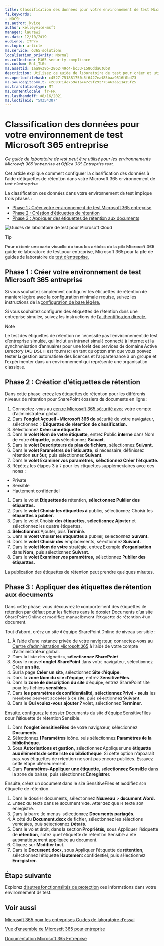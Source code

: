 ```yaml
---
title: Classification des données pour votre environnement de test Microsoft 365 entreprise
f1.keywords:
- NOCSH
ms.author: kvice
author: kelleyvice-msft
manager: laurawi
ms.date: 12/10/2019
audience: ITPro
ms.topic: article
ms.service: o365-solutions
localization_priority: Normal
ms.collection: M365-security-compliance
ms.custom: Ent_TLGs
ms.assetid: 1aa9639b-2862-49c4-bc33-1586dda636b8
description: Utilisez ce guide de laboratoire de test pour créer et utiliser des étiquettes de rétention sur les documents de votre Microsoft 365 environnement de test d’entreprise.
ms.openlocfilehash: c4527f751881750c5f6427ea085baa9516f0bd73
ms.sourcegitcommit: e269371de759a1a747c9f292775463aa11415f25
ms.translationtype: MT
ms.contentlocale: fr-FR
ms.lasthandoff: 08/16/2021
ms.locfileid: "58354307"
---
```

# <a name="data-classification-for-your-microsoft-365-for-enterprise-test-environment"></a>Classification des données pour votre environnement de test Microsoft 365 entreprise

*Ce guide de laboratoire de test peut être utilisé pour les environnements Microsoft 365'entreprise et Office 365 Entreprise test.*

Cet article explique comment configurer la classification des données à l’aide d’étiquettes de rétention dans votre Microsoft 365 environnement de test d’entreprise.

La classification des données dans votre environnement de test implique trois phases :
- [Phase 1 : Créer votre environnement de test Microsoft 365 entreprise](#phase-1-build-out-your-microsoft-365-for-enterprise-test-environment)
- [Phase 2 : Création d’étiquettes de rétention](#phase-2-create-retention-labels)
- [Phase 3 : Appliquer des étiquettes de rétention aux documents](#phase-3-apply-retention-labels-to-documents)

![Guides de laboratoire de test pour Microsoft Cloud](../media/m365-enterprise-test-lab-guides/cloud-tlg-icon.png)

> [!TIP]
> Pour obtenir une carte visuelle de tous les articles de la pile Microsoft 365 guide de laboratoire de test pour entreprise, Microsoft 365 pour la pile de guides de laboratoire de [test d’entreprise.](../downloads/Microsoft365EnterpriseTLGStack.pdf)
  
## <a name="phase-1-build-out-your-microsoft-365-for-enterprise-test-environment"></a>Phase 1 : Créer votre environnement de test Microsoft 365 entreprise

Si vous souhaitez simplement configurer les étiquettes de rétention de manière légère avec la configuration minimale requise, suivez les instructions de la [configuration de base légère.](lightweight-base-configuration-microsoft-365-enterprise.md)
  
Si vous souhaitez configurer des étiquettes de rétention dans une entreprise simulée, suivez les instructions de [l’authentification directe.](pass-through-auth-m365-ent-test-environment.md)
  
> [!NOTE]
> Le test des étiquettes de rétention ne nécessite pas l’environnement de test d’entreprise simulée, qui inclut un intranet simulé connecté à Internet et la synchronisation d’annuaires pour une forêt des services de domaine Active Directory (AD DS). Il est fourni ici en tant qu’option afin que vous pouvez tester la gestion automatisée des licences et l’appartenance à un groupe et l’expérimenter dans un environnement qui représente une organisation classique.

## <a name="phase-2-create-retention-labels"></a>Phase 2 : Création d’étiquettes de rétention

Dans cette phase, créez les étiquettes de rétention pour les différents niveaux de rétention pour SharePoint dossiers de documents en ligne :

1. Connectez-vous au [centre Microsoft 365 sécurité avec](https://security.microsoft.com/homepage) votre compte d’administrateur global.
1. Dans **l’onglet Accueil - Microsoft 365 de** sécurité de votre navigateur, sélectionnez   >  **Étiquettes de rétention de classification.**
1. Sélectionnez **Créer une étiquette**.
1. Dans le **volet Nom de votre étiquette,** entrez Public **interne** dans Nom de votre **étiquette,** puis sélectionnez **Suivant**.
1. Dans le **volet Descripteurs du plan de fichiers,** sélectionnez **Suivant.**
1. Dans le **volet Paramètres de l’étiquette,** si nécessaire, définissez rétention **sur Sur,** puis sélectionnez **Suivant**. 
1. Dans le **volet Examiner vos paramètres,** **sélectionnez Créer l’étiquette.**
1. Répétez les étapes 3 à 7 pour les étiquettes supplémentaires avec ces noms :
  - Private
  - Sensible
  - Hautement confidentiel
1. Dans le volet **Étiquettes de** rétention, **sélectionnez Publier des étiquettes.**
1. Dans le **volet Choisir les étiquettes à** publier, sélectionnez Choisir les **étiquettes à publier.**
1. Dans le volet Choisir **des étiquettes,** **sélectionnez Ajouter** et sélectionnez les quatre étiquettes.
1. **Sélectionnez** Ajouter, puis **Terminé**.
1. Dans le **volet Choisir les étiquettes à** publier, sélectionnez **Suivant.**
1. Dans le **volet Choisir des** emplacements, sélectionnez **Suivant.**
1. Dans le **volet Nom de votre** stratégie, entrez Exemple **d’organisation** dans **Nom,** puis sélectionnez **Suivant**.
1. Dans le **volet Examiner vos paramètres,** sélectionnez **Publier des étiquettes.**
 
La publication des étiquettes de rétention peut prendre quelques minutes.

## <a name="phase-3-apply-retention-labels-to-documents"></a>Phase 3 : Appliquer des étiquettes de rétention aux documents

Dans cette phase, vous découvrez le comportement des étiquettes de rétention par défaut pour les fichiers dans le dossier Documents d’un site SharePoint Online et modifiez manuellement l’étiquette de rétention d’un document.

Tout d’abord, créez un site d’équipe SharePoint Online de niveau sensible :
  
1. À l’aide d’une instance privée de votre navigateur, connectez-vous au [Centre d’administration Microsoft 365](https://admin.microsoft.com) à l’aide de votre compte d’administrateur global.
1. Dans la liste des vignettes, **sélectionnez SharePoint**.
1. Sous le nouvel **onglet SharePoint** dans votre navigateur, sélectionnez Créer **un site.**
1. Sur la page **Créer un site**, sélectionnez **Site d’équipe**.
1. Dans la **zone Nom du site d’équipe,** entrez **SensitiveFiles**.
1. Dans la **zone de description du site** d’équipe, entrez SharePoint site pour les fichiers **sensibles.**
1. Dans **les paramètres de confidentialité,** **sélectionnez Privé - seuls** les membres peuvent accéder à ce site, puis sélectionnez **Suivant**.
1. Dans le **Qui voulez-vous ajouter ?** volet, sélectionnez **Terminer**.
    
Ensuite, configurez le dossier Documents du site d’équipe SensitiveFiles pour l’étiquette de rétention Sensible.
  
1. Dans **l’onglet SensitiveFiles** de votre navigateur, sélectionnez **Documents**.
1. Sélectionnez **l Paramètres** icône, puis sélectionnez **Paramètres de la bibliothèque.**
1. Sous **Autorisations et gestion,** sélectionnez Appliquer une **étiquette aux éléments de cette liste ou bibliothèque.** Si cette option n’apparaît pas, vos étiquettes de rétention ne sont pas encore publiées. Essayez cette étape ultérieurement.
1. Dans **Paramètres-Appliquer une étiquette,** **sélectionnez Sensible** dans la zone de baisse, puis sélectionnez **Enregistrer.**

Ensuite, créez un document dans le site SensitiveFiles et modifiez son étiquette de rétention.
    
1. Dans le dossier documents, sélectionnez **Nouveau**  >  **document Word.**
1. Entrez du texte dans le document vide. Attendez que le texte soit enregistré.
1. Dans la barre de menus, sélectionnez **Documents partagés.**
1. À côté du **Document.docx** de fichier, sélectionnez les sélections verticales, puis sélectionnez **Détails.**
1. Dans le volet droit, dans la section **Propriétés,** sous Appliquer  l’étiquette de **rétention,** notez que l’étiquette de rétention Sensible a été automatiquement appliquée au document.
1. Cliquez sur **Modifier tout**.
1. Dans le **Document.docx,** sous Appliquer l’étiquette de **rétention,** sélectionnez l’étiquette **Hautement** confidentiel, puis sélectionnez **Enregistrer.**

## <a name="next-step"></a>Étape suivante

Explorez [d’autres fonctionnalités de protection](m365-enterprise-test-lab-guides.md#information-protection) des informations dans votre environnement de test.

## <a name="see-also"></a>Voir aussi

[Microsoft 365 pour les entreprises Guides de laboratoire d'essai](m365-enterprise-test-lab-guides.md)

[Vue d’ensemble de Microsoft 365 pour entreprise](microsoft-365-overview.md)

[Documentation Microsoft 365 Entreprise](/microsoft-365-enterprise/)
